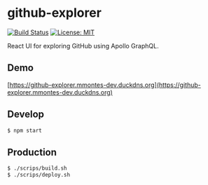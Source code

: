 # github-explorer
[![Build Status](https://travis-ci.org/mmontes11/github-explorer.svg?branch=master)](https://travis-ci.org/mmontes11/github-explorer)
[![License: MIT](https://img.shields.io/badge/License-MIT-yellow.svg)](https://opensource.org/licenses/MIT)

React UI for exploring GitHub using Apollo GraphQL.

## Demo

[https://github-explorer.mmontes-dev.duckdns.org](https://github-explorer.mmontes-dev.duckdns.org)

## Develop

```bash
$ npm start
```

## Production

```bash
$ ./scrips/build.sh
$ ./scrips/deploy.sh
```
